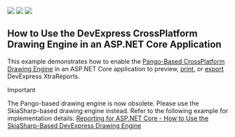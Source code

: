 <!-- default badges list -->
![](https://img.shields.io/endpoint?url=https://codecentral.devexpress.com/api/v1/VersionRange/259715972/2023.1)
[![](https://img.shields.io/badge/Open_in_DevExpress_Support_Center-FF7200?style=flat-square&logo=DevExpress&logoColor=white)](https://supportcenter.devexpress.com/ticket/details/T884870)
[![](https://img.shields.io/badge/📖_How_to_use_DevExpress_Examples-e9f6fc?style=flat-square)](https://docs.devexpress.com/GeneralInformation/403183)
<!-- default badges end -->
## How to Use the DevExpress CrossPlatform Drawing Engine in an ASP.NET Core Application

This example demonstrates how to enable the [Pango-Based CrossPlatform Drawing Engine](https://www.nuget.org/packages/DevExpress.CrossPlatform.Printing.DrawingEngine) in an ASP.NET Core application to preview, [print](https://docs.devexpress.com/XtraReports/15797), or [export](https://docs.devexpress.com/XtraReports/2618) DevExpress XtraReports.

>[!Important]
> The Pango-based drawing engine is now obsolete. Please use the SkiaSharp-based drawing engine instead. Refer to the following example for implementation details: [Reporting for ASP.NET Core - How to Use the SkiaSharp-Based DevExpress Drawing Engine](https://github.com/DevExpress-Examples/reporting-use-devexpress-drawing-skia-engine)
    
